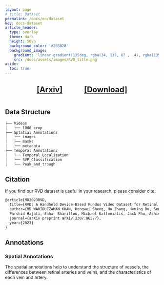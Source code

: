 ```yaml
---
layout: page
# title: Dataset
permalink: /docs/en/dataset
key: docs-dataset
article_header:
  type: overlay
  theme: dark
  height: 50vh
  background_color: '#203028'
  background_image:
    gradient: 'linear-gradient(135deg, rgba(34, 139, 87 , .4), rgba(139, 34, 139, .4))'
    src: /docs/assets/images/RVD_title.png
aside:
  toc: true
---
```

      


<br/> 
<div style="text-align:center;">
    <b><a style="font-size: 25px;" href="https://arxiv.org/pdf/2307.06577.pdf">[Arxiv]</a></b>
    &nbsp;&nbsp;&nbsp;&nbsp;&nbsp;&nbsp;&nbsp;&nbsp;&nbsp;&nbsp;&nbsp;&nbsp;&nbsp;&nbsp;&nbsp;&nbsp;
    <b><a style="font-size: 25px;" href="https://drive.google.com/drive/folders/1rPbRKBS-28yu7AlMJksbrOQ6bGhNkqL1?usp=sharing">[Download]</a></b>
</div>
<div>&nbsp;</div>


<!-- ## Download

<button style="font-size:20px">Retinal Vessel Dataset [<i class="fa fa-download"></i>](https://drive.google.com/drive/folders/1rPbRKBS-28yu7AlMJksbrOQ6bGhNkqL1?usp=sharing)</button> -->

<!-- <i style="font-size:24px" class="fa">&#xf019;</i> [Download Dataset](https://drive.google.com/drive/folders/1rPbRKBS-28yu7AlMJksbrOQ6bGhNkqL1?usp=sharing) -->

## Data Structure
```bash
├── Videos
│   └── 1080_crop
├── Sptatial Annotations 
│   └── images
│   └── masks
│   └── metadata
├── Temporal Annotations
│   └── Temporal_Localization
│   └── SVP_Classification
│   └── Peak_and_trough 
```
<!-- └── Metadata -->
## Citation
If you find our RVD dataset is useful in your research, please consider cite:


```latex
@article{MD2023RVD,
  title={RVD: A Handheld Device-Based Fundus Video Dataset for Retinal Vessel Segmentation},
  author={MD WAHIDUZZAMAN KHAN, Hongwei Sheng, Hu Zhang, Heming Du, Sen Wang, Minas Theodore Coroneo, 
  Farshid Hajati, Sahar Shariflou, Michael Kalloniatis, Jack Phu, Ashish Agar, Zi Huang, Mojtaba Golzan, Xin Yu},
  journal={arXiv preprint arXiv:2307.06577},
  year={2023}
}
```

<!-- ## Dataset Collection


The dataset was collected in compliance with the guidelines of the Tenets of Helsinki and with written consent from all participants. Data collection involved the use of hand-held fundus imaging devices made by attaching smartphones to fundus camera lenses. These devices were operated by clinicians to capture fundus videos from patients during their routine medical examinations. -->




<!-- ## What we provide


&nbsp; - 415 participants (264 males and 151 females, age range: 50-75 years).

&nbsp; - 635 RGB videos with a frame rate of 25 frames per second.

&nbsp; - Duration varies between 2 to 30 seconds.

&nbsp; - Videos were collected over five years using different smartphones.

&nbsp; - Spatial and temporal annotations annotated by trained experts. -->


## Annotations
### Spatial Annotations


The spatial annotations help to understand the structure of vessels, the differences between retinal arteries and veins, and the characteristics of each vein and artery.


<head>
    <style>
        .container {
            display: flex;
            justify-content: space-between; Creates space around items
        }

        .image-with-caption {
            width: 70%;
            margin: auto;
        }

        .image-with-caption img {
            width: 100%;
            height: auto;
        }

        .image-with-caption figcaption {
            text-align: center;
        }
    </style>
</head>
<figure class="image-with-caption">
    <img src="../assets/images/spatial_annotation.gif">
    <!-- <figcaption>Spatial Annotation</figcaption> -->
</figure>


<!-- <div>{%- include extensions/youtube.html id='fMUa1jN0GUY' -%}</div> -->

**Binary vessel masks:** Binary vessel masks describe the main structures of retinal vessels. They are frequently used in retinal vessel segmentation. They do not distinguish between arteries and veins.

**General vein-artery masks:** This type of annotation helps to distinguish between retinal arteries and veins, which is essential as many diseases have different effects on arterial and venous structures.

**Fine-grained vein-artery masks:** We further divide each artery or vein into four segments based on its width, resulting in the final eight-class masks. These masks precisely reflect the granularities of retinal vessels and are highly demanded when detecting ocular diseases.

<!-- The vessel diameters were automatically measured and segments were categorized into different levels (0 to 3) based on ratios to the largest diameter. Clinicians validated the quality of these fine-grained segmentation masks. -->



### Temporal Annotations
Spontaneous retinal Venous Pulsations (SVPs) play a crucial role as a biomarker in retina assessments. This type of annotations helps to study SVPs.

<head>
    <style>
        .container {
        display: flex;
            /* justify-content: space-between; */
            justify-content: center;
        }

        .video-container {
            width: 32%;
            flex-shrink: 0; /* Prevents the images from shrinking */
            text-align: center;
            margin: 0 10px; /* Adds 10px of space on the left and right of each image */
        }

        .video-container video {
            width: 100%;
            height: auto;
        }

        .caption {
            margin-top: 10px;
        }
    </style>
</head>
<div class="container">
  <div class="video-container">
    <div>{%- include extensions/youtube.html id='zrrk7tHIhAU' -%}</div>
    <!-- <img src="../assets/images/svp_presence_low_res.gif" width="100%"> -->
    <p class="caption">SVP Classification</p>
  </div>
  <div class="video-container">
    <div>{%- include extensions/youtube.html id='-DGihnkzzXg' -%}</div>
    <!-- <img src="../assets/images/temporal_annotation_low_res.gif" width="100%"> -->
    <p class="caption">Temporal Localization</p>
  </div>
  <div class="video-container">
    <div>{%- include extensions/youtube.html id='yYtIow7Pq-M' -%}</div>
    <!-- <img src="../assets/images/peak_and_trough_low_res.gif" width="100%"> -->
    <p class="caption">Peak and Trough</p>
  </div>
</div>



**Existence of SVPs:** We provide the annotations to indicate the presence or absence of SVPs in each video, resulting in 335 “SVP-present” videos and 300 “SVP-absent” videos. 

**Temporal duration of SVPs:** We further provide temporal emergence annotations of SVP by indicating the starting and ending frames of retinal vessel fluctuation. The detailed duration of SVP serves two purposes: it acts as a valuable signal to improve the performance of SVP detection tasks and sets a new task for SVP temporal localization.

**“Peak” and “Trough” annotations of SVPs:** For each ''SVP-present'' video, masks for frames with the maximal dilation (''peak'') or maximal contraction (''trough'') are provided.



## Tools
<button style="font-size:20px">[<i class="fa fa-download"></i>](https://github.com/xiaobaishu0097/mmsegmentation/tree/main)</button> : We provide some codes for data preprocessing, which can be used to generate the split files. 


 <button style="font-size:20px">[<i class="fa fa-download"></i>](https://github.com/xiaobaishu0097/mmsegmentation/tree/main)</button> : We also provide the codes to obtain the benchmark results.

## Ethics

<!-- All protocols for data collection adhered to the Tenets of Helsinki. Written informed consent was obtained from all participants. -->

RVD dataset is collected in accordance with the guidelines of the Tenets of Helsinki. Written consent was obtained from all participants prior to any data collection, and all examination protocols adhered to the tenets of the Declaration of Helsinki.


<!-- ## Data Split

The dataset is partitioned considering patient-wise splits to reduce inter-set similarity. 517 videos are used for training and validation, and 118 videos are used for testing. The data split is performed based on patient IDs to ensure videos from the same patient are in the same subset. -->




<!-- [Code A]():
[Code B]():  -->
<!-- ## Acknowledgements

We thank the participating clinicians and patients for their invaluable contribution to this study. -->


<!-- ## Annotations -->


<!-- 
## Dataset Format






## Download -->